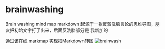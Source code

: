 # brainwashing
Brain washing mind map markdown
起源于一张反驳洗脑言论的思维导图，朋友把初始文字打了出来，后面反洗脑部分是
我新加的

通过该在线
[markmap](https://markmap.js.org/repl/)
实现把Markdown转图
<img src="https://github.com/mylifewaiting/brainwashing/raw/master/brainwash.svg" alt="brainwash" style="zoom:100%;" />